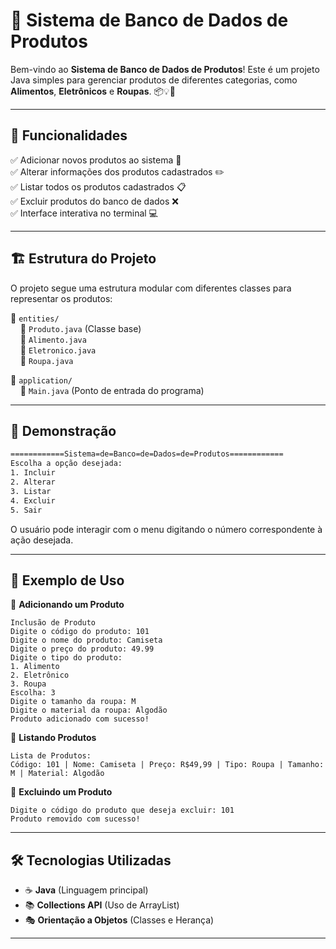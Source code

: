 # 🛒 Sistema de Banco de Dados de Produtos

Bem-vindo ao **Sistema de Banco de Dados de Produtos**! Este é um projeto Java simples para gerenciar produtos de diferentes categorias, como **Alimentos**, **Eletrônicos** e **Roupas**. 📦💡👕

---

## 🚀 Funcionalidades

✅ Adicionar novos produtos ao sistema 📌\
✅ Alterar informações dos produtos cadastrados ✏️\
✅ Listar todos os produtos cadastrados 📋\
✅ Excluir produtos do banco de dados ❌\
✅ Interface interativa no terminal 💻

---

## 🏗 Estrutura do Projeto

O projeto segue uma estrutura modular com diferentes classes para representar os produtos:

📂 `entities/`\
    📜 `Produto.java` (Classe base)\
    📜 `Alimento.java`\
    📜 `Eletronico.java`\
    📜 `Roupa.java`

📂 `application/`\
    📜 `Main.java` (Ponto de entrada do programa)

---

## 📸 Demonstração

```bash
============Sistema=de=Banco=de=Dados=de=Produtos============
Escolha a opção desejada:
1. Incluir
2. Alterar
3. Listar
4. Excluir
5. Sair
```

O usuário pode interagir com o menu digitando o número correspondente à ação desejada.

---

## 📌 Exemplo de Uso

🔹 **Adicionando um Produto**

```
Inclusão de Produto
Digite o código do produto: 101
Digite o nome do produto: Camiseta
Digite o preço do produto: 49.99
Digite o tipo do produto:
1. Alimento
2. Eletrônico
3. Roupa
Escolha: 3
Digite o tamanho da roupa: M
Digite o material da roupa: Algodão
Produto adicionado com sucesso!
```

🔹 **Listando Produtos**

```
Lista de Produtos:
Código: 101 | Nome: Camiseta | Preço: R$49,99 | Tipo: Roupa | Tamanho: M | Material: Algodão
```

🔹 **Excluindo um Produto**

```
Digite o código do produto que deseja excluir: 101
Produto removido com sucesso!
```

---

## 🛠 Tecnologias Utilizadas

- ☕ **Java** (Linguagem principal)
- 📚 **Collections API** (Uso de ArrayList)
- 🎭 **Orientação a Objetos** (Classes e Herança)

---

##
